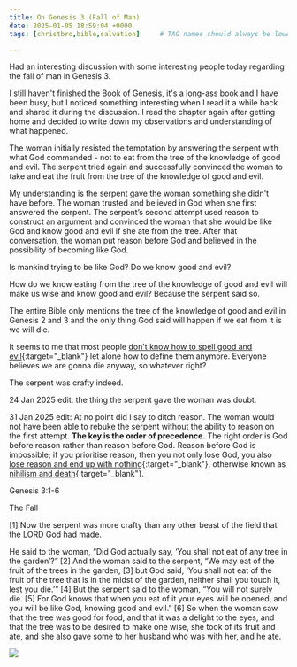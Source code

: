 ```yaml
---
title: On Genesis 3 (Fall of Man)
date: 2025-01-05 18:59:04 +0000
tags: [christbro,bible,salvation]     # TAG names should always be lowercase

---
```


Had an interesting discussion with some interesting people today regarding the fall of man in Genesis 3.

I still haven't finished the Book of Genesis, it's a long-ass book and I have been busy, but I noticed something interesting when I read it a while back and shared it during the discussion. I read the chapter again after getting home and decided to write down my observations and understanding of what happened.

The woman initially resisted the temptation by answering the serpent with what God commanded - not to eat from the tree of the knowledge of good and evil. The serpent tried again and successfully convinced the woman to take and eat the fruit from the tree of the knowledge of good and evil.

My understanding is the serpent gave the woman something she didn't have before. The woman trusted and believed in God when she first answered the serpent. The serpent’s second attempt used reason to construct an argument and convinced the woman that she would be like God and know good and evil if she ate from the tree. After that conversation, the woman put reason before God and believed in the possibility of becoming like God.

Is mankind trying to be like God? Do we know good and evil?

How do we know eating from the tree of the knowledge of good and evil will make us wise and know good and evil? Because the serpent said so.

The entire Bible only mentions the tree of the knowledge of good and evil in Genesis 2 and 3 and the only thing God said will happen if we eat from it is we will die.

It seems to me that most people [don't know how to spell good and evil](../on-indifference/){:target="_blank"} let alone how to define them anymore. Everyone believes we are gonna die anyway, so whatever right?

The serpent was crafty indeed.

24 Jan 2025 edit: the thing the serpent gave the woman was doubt.

31 Jan 2025 edit: At no point did I say to ditch reason. The woman would not have been able to rebuke the serpent without the ability to reason on the first attempt. **The key is the order of precedence.** The right order is God before reason rather than reason before God. Reason before God is impossible; if you prioritise reason, then you not only lose God, you also [lose reason and end up with nothing](../on-faith-precedes-reason/){:target="_blank"}, otherwise known as [nihilism and death](../on-we-all-die/){:target="_blank"}.

Genesis 3:1-6

The Fall

[1] Now the serpent was more crafty than any other beast of the field that the LORD God had made.

He said to the woman, “Did God actually say, ‘You shall not eat of any tree in the garden’?” [2] And the woman said to the serpent, “We may eat of the fruit of the trees in the garden, [3] but God said, ‘You shall not eat of the fruit of the tree that is in the midst of the garden, neither shall you touch it, lest you die.’” [4] But the serpent said to the woman, “You will not surely die. [5] For God knows that when you eat of it your eyes will be opened, and you will be like God, knowing good and evil.” [6] So when the woman saw that the tree was good for food, and that it was a delight to the eyes, and that the tree was to be desired to make one wise, she took of its fruit and ate, and she also gave some to her husband who was with her, and he ate.

![](/JfMJFax8qvLnzDjn.jpg)